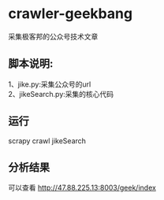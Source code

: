 # crawler-geekbang
采集极客邦的公众号技术文章

## 脚本说明:
1、jike.py:采集公众号的url   
2、jikeSearch.py:采集的核心代码

## 运行
scrapy crawl jikeSearch

## 分析结果  
可以查看 http://47.88.225.13:8003/geek/index